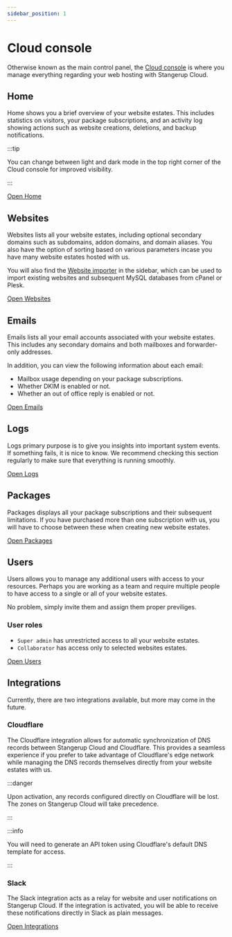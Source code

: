 ```yaml
---
sidebar_position: 1
---
```


# Cloud console

Otherwise known as the main control panel, the [Cloud console](https://console.stangerup.cloud) is where you manage everything regarding your web hosting with Stangerup Cloud.

## Home

Home shows you a brief overview of your website estates. This includes statistics on visitors, your package subscriptions, and an activity log showing actions such as website creations, deletions, and backup notifications.

:::tip

You can change between light and dark mode in the top right corner of the Cloud console for improved visibility.

:::

[Open Home](https://console.stangerup.cloud)

## Websites

Websites lists all your website estates, including optional secondary domains such as subdomains, addon domains, and domain aliases. You also have the option of sorting based on various parameters incase you have many website estates hosted with us.

You will also find the [Website importer](https://console.stangerup.cloud/website-imports) in the sidebar, which can be used to import existing websites and subsequent MySQL databases from cPanel or Plesk.

[Open Websites](https://console.stangerup.cloud/websites)

## Emails

Emails lists all your email accounts associated with your website estates. This includes any secondary domains and both mailboxes and forwarder-only addresses.

In addition, you can view the following information about each email:

- Mailbox usage depending on your package subscriptions.
- Whether DKIM is enabled or not.
- Whether an out of office reply is enabled or not.

[Open Emails](https://console.stangerup.cloud/emails)

## Logs

Logs primary purpose is to give you insights into important system events. If something fails, it is nice to know. We recommend checking this section regularly to make sure that everything is running smoothly.

[Open Logs](https://console.stangerup.cloud/logs)

## Packages

Packages displays all your package subscriptions and their subsequent limitations. If you have purchased more than one subscription with us, you will have to choose between these when creating new website estates.

[Open Packages](https://console.stangerup.cloud/packages)

## Users

Users allows you to manage any additional users with access to your resources. Perhaps you are working as a team and require multiple people to have access to a single or all of your website estates.

No problem, simply invite them and assign them proper previliges.

### User roles

- `Super admin` has unrestricted access to all your website estates.
- `Collaborator` has access only to selected websites estates.

[Open Users](https://console.stangerup.cloud/users)

## Integrations

Currently, there are two integrations available, but more may come in the future.

### Cloudflare

The Cloudflare integration allows for automatic synchronization of DNS records between Stangerup Cloud and Cloudflare. This provides a seamless experience if you prefer to take advantage of Cloudflare's edge network while managing the DNS records themselves directly from your website estates with us.

:::danger

Upon activation, any records configured directly on Cloudflare will be lost. The zones on Stangerup Cloud will take precedence.

:::

:::info

You will need to generate an API token using Cloudflare's default DNS template for access.

:::

### Slack

The Slack integration acts as a relay for website and user notifications on Stangerup Cloud. If the integration is activated, you will be able to receive these notifications directly in Slack as plain messages.

[Open Integrations](https://console.stangerup.cloud/integrations)
